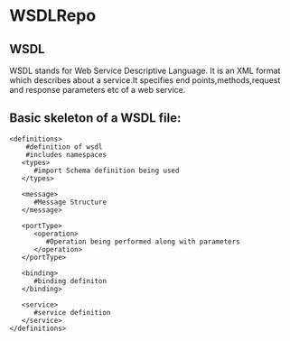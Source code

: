 # WSDLRepo

## WSDL
WSDL stands for Web Service Descriptive Language. It is an XML format which describes about a service.It specifies end points,methods,request and response parameters etc of a web service.

## Basic skeleton of a WSDL file:

```  
<definitions>
	#definition of wsdl  
	#includes namespaces  
   <types>  
      #import Schema definition being used  
   </types>  

   <message>  
      #Message Structure  
   </message>  

   <portType>
      <operation>
         #Operation being performed along with parameters 
      </operation>
   </portType>

   <binding>
      #binding definiton
   </binding>

   <service>
      #service definition
   </service>
</definitions>
